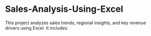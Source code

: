 # Sales-Analysis-Using-Excel
This project analyzes sales trends, regional insights, and key revenue drivers using Excel. It includes:
